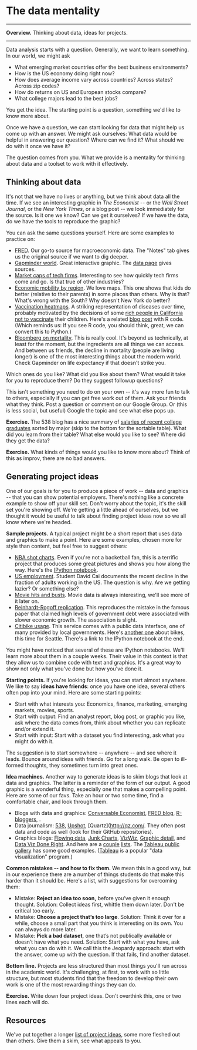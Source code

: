 # The data mentality


---
**Overview.** Thinking about data, ideas for projects.  

---


Data analysis starts with a question.  Generally, we want to learn something.  In our world, we might ask

* What emerging market countries offer the best business environments?
* How is the US economy doing right now?  
* How does average income vary across countries?  Across states?  Across zip codes?  
* How do returns on US and European stocks compare?   
* What college majors lead to the best jobs?  

You get the idea.  The starting point is a question, something we'd like to know more about.  

Once we have a question, we can start looking for data that might help us come up with an answer. We might ask ourselves:  What data would be helpful in answering our question?  Where can we find it?  What should we do with it once we have it?  

The question comes from you.  What we provide is a mentality for thinking about data and a toolset to work with it effectively.  


## Thinking about data 

It's not that we have no lives or anything, but we think about data all the time.  If we see an interesting graphic in *The Economist* -- or the *Wall Street Journal*, or the *New York Times*, or a blog post -- we look immediately for the source.  Is it one we know?  Can we get it ourselves?  If we have the data, do we have the tools to reproduce the graphic?  

You can ask the same questions yourself.  Here are some examples to practice on:  

* [FRED](https://research.stlouisfed.org/fred2/series/GDP).  Our go-to source for macroeconomic data.  The "Notes" tab gives us the original source if we want to dig deeper.  
* [Gapminder world](http://www.gapminder.org/world/).  Great interactive graphic.  The [data page](http://www.gapminder.org/data/) gives sources.  
* [Market caps of tech firms](http://www.economist.com/techfirms).  Interesting to see how quickly tech firms come and go.  Is that true of other industries? 
* [Economic mobility by region](http://www.nytimes.com/2013/07/22/business/in-climbing-income-ladder-location-matters.html).  We love maps.  This one shows that kids do better (relative to their parents) in some places than others.  Why is that?  What's wrong with the South?  Why doesn't New York do better?  
* [Vaccination heatmaps](http://graphics.wsj.com/infectious-diseases-and-vaccines/).  A striking representation of diseases over time, probably motivated by the decisions of some [rich people in California](http://www.nytimes.com/interactive/2015/02/06/us/california-measles-vaccines-map.html) [not to vaccinate](http://www.washingtonpost.com/blogs/wonkblog/wp/2015/01/27/californias-epidemic-of-vaccine-denial-mapped/) their children.  Here's a related [blog post](https://benjaminlmoore.wordpress.com/2015/04/09/recreating-the-vaccination-heatmaps-in-r/) with R code.  (Which reminds us:  If you see R code, you should think, great, we can convert this to Python.)
* [Bloomberg on mortality](http://www.bloomberg.com/dataview/2014-04-17/how-americans-die.html).  This is really cool.  It's beyond us technically, at least for the moment, but the ingredients are all things we can access.  And between us friends, the decline in mortality (people are living longer) is one of the most interesting things about the modern world.  Check Gapminder on life expectancy if that doesn't strike you.  

Which ones do you like?  What did you like about them?  What would it take for you to reproduce them?  Do they suggest followup questions?  

This isn't something you need to do on your own --  it's way more fun to talk to others, especially if you can get free work out of them.  Ask your friends what they think.  Post a question or comment on our Google Group.  Or (this is less social, but useful) Google the topic and see what else pops up. 


**Exercise.** The 538 blog has a nice summary of [salaries of recent college graduates](http://fivethirtyeight.com/features/the-economic-guide-to-picking-a-college-major/) sorted by major (skip to the bottom for the sortable table).  What did you learn from their table?  What else would you like to see?  Where did they get the data?  

**Exercise.** What kinds of things would you like to know more about?  Think of this as improv, there are no bad answers.  


## Generating project ideas 

One of our goals is for you to produce a piece of work -- data and graphics -- that you can show potential employers.  There's nothing like a concrete example to show off your skill set.  Don't worry about the topic, it's the skill set you're showing off.  We're getting a little ahead of ourselves, but we thought it would be useful to talk about finding project ideas now so we all know where we're headed.  


**Sample projects.** A typical project might be a short report that uses data and graphics to make a point. Here are some examples, chosen more for style than content, but feel free to suggest others:  

* [NBA shot charts](http://savvastjortjoglou.com/nba-shot-sharts.html).  Even if you're not a backetball fan, this is a terrific project that produces some great pictures and shows you how along the way.  Here's the [IPython notebook](https://github.com/savvastj/blog/blob/master/content/NBA_shot_charts.ipynb).   
* [US employment](https://github.com/DaveBackus/Data_Bootcamp/blob/master/Code/Projects/Employment-Population-Ratio_DavidCai_Jul_15.ipynb).  Student David Cai documents the recent decline in the fraction of adults working in the US.  The question is why. Are we getting lazier?  Or something else?  
* [Movie hits and busts](http://www.randalolson.com/2014/12/29/the-biggest-box-office-booms-and-busts-since-1982/).  Movie data is always interesting, we'll see more of it later on.  
* [Reinhardt-Rogoff replication](http://nbviewer.ipython.org/github/vincentarelbundock/Reinhart-Rogoff/blob/master/reinhart-rogoff.ipynb).  This reproduces the mistake in the famous paper that claimed high levels of government debt were associated with slower economic growth.  The association is slight.  
* [Citibike usage](https://wakari.io/sharing/bundle/paddy/pydata_citibike).  This service comes with a public data interface, one of many provided by local governments. Here's [another one](https://jakevdp.github.io/blog/2015/07/23/learning-seattles-work-habits-from-bicycle-counts/) about bikes, this time for Seattle.  There's a link to the IPython notebook at the end.  

You might have noticed that several of these are IPython notebooks.  We'll learn more about them in a couple weeks.  Their value in this context is that they allow us to combine code with text and graphics.  It's a great way to show not only what you've done but how you've done it.  


**Starting points.**  If you're looking for ideas, you can start almost anywhere.  We like to say **ideas have friends**:  once you have one idea, several others often pop into your mind. Here are some starting points:  

* Start with what interests you:  Economics, finance, marketing, emerging markets, movies, sports. 
* Start with output:  Find an analyst report, blog post, or graphic you like, ask where the data comes from, think about whether you can replicate and/or extend it.   
* Start with input:  Start with a dataset you find interesting, ask what you might do with it.  

The suggestion is to start somewhere -- anywhere -- and see where it leads.  Bounce around ideas with friends.  Go for a long walk.  Be open to ill-formed thoughts, they sometimes turn into great ones.   


**Idea machines.**  Another way to generate ideas is to skim blogs that look at data and graphics.  The latter is a reminder of the form of our output.  A good graphic is a wonderful thing, especially one that makes a compelling point.  Here are some of our favs.  Take an hour or two some time, find a comfortable chair, and look through them.  

* Blogs with data and graphics:  [Conversable Economist](http://conversableeconomist.blogspot.com/), [FRED blog](https://fredblog.stlouisfed.org/), [R-bloggers](http://www.r-bloggers.com/), .  
* Data journalism:  [538](http://fivethirtyeight.com/), [Upshot](http://www.nytimes.com/upshot/), [Quartz](http://qz.com/.  They often post data and code as well (look for their GitHub repositories).  
* Graphics blogs:  [Flowing data](https://flowingdata.com/), [Junk Charts](http://junkcharts.typepad.com/), [VizWiz](http://vizwiz.blogspot.com/), [Graphic detail](http://www.economist.com/blogs/graphicdetail), and [Data Viz Done Right](http://www.datavizdoneright.com/).  And here are a [couple](http://flowingdata.com/2012/04/27/data-and-visualization-blogs-worth-following/) [lists](http://vizwiz.blogspot.com/p/data-viz-blogs.html). The [Tableau public gallery](http://public.tableau.com/s/gallery) has some good examples. ([Tableau](http://www.tableau.com/) is a popular "data visualization" program.)  


**Common mistakes -- and how to fix them.**  We mean this in a good way, but in our experience there are a number of things students do that make this harder than it should be.  Here's a list, with suggestions for overcoming them: 

* Mistake:  **Reject an idea too soon,** before you’ve given it enough thought.  Solution:  Collect ideas first, whittle them down later.  Don't be critical too early.  
* Mistake:  **Choose a project that’s too large**.  Solution:  Think it over for a while, choose a small part that you think is interesting on its own.  You can always do more later.   
* Mistake:  **Pick a bad dataset**, one that’s not publically available or doesn’t have what you need.  Solution:  Start with what you have, ask what you can do with it.  We call this the Jeopardy approach:  start with the answer, come up with the question.  If that fails, find another dataset.  


**Bottom line.**  Projects are less structured than most things you'll run across in the academic world.  It's challenging, at first, to work with so little structure, but most students find that the freedom to develop their own work is one of the most rewarding things they can do.  

**Exercise.** Write down four project ideas.  Don't overthink this, one or two lines each will do.  


## Resources 

We've put together a longer [list of project ideas](https://docs.google.com/document/d/1hsuYz2IMoPPwba66BlyMW0tnMxuZPyH4F3ybc13Zsfk/edit?usp=sharing), some more fleshed out than others.  Give them a skim, see what appeals to you.  
